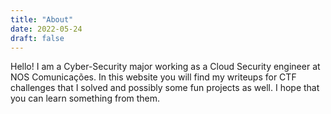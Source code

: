 ```yaml
---
title: "About"
date: 2022-05-24
draft: false
---
```


Hello! I am a Cyber-Security major working as a Cloud Security engineer at NOS Comunicações.
In this website you will find my writeups for CTF challenges that I solved and possibly some fun projects as well.
I hope that you can learn something from them.

